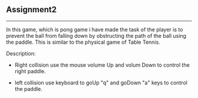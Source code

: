 Assignment2
-------------------------------------------------------
-------------------------------------------------------
In this game, which is pong game i have made the task of the player is to prevent the ball from falling down by obstructing the path of the ball using the paddle. This is similar to the physical game of Table Tennis.

Description:

- Right collision use the mouse volume Up and volum Down to control the right paddle.

- left collision use keyboard to goUp "q" and goDown "a" keys to control the paddle.

